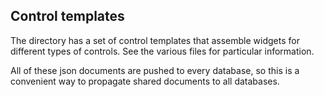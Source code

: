 Control templates
-----------------

The directory has a set of control templates that assemble widgets for
different types of controls.  See the various files for particular information.

All of these json documents are pushed to every database, so this is a
convenient way to propagate shared documents to all databases.

